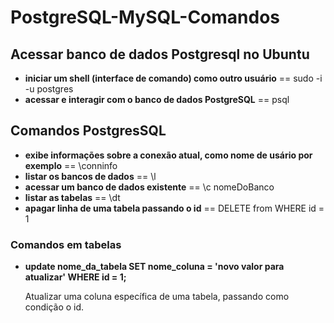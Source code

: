 # PostgreSQL-MySQL-Comandos

<h2>Acessar banco de dados Postgresql no Ubuntu</h2>
<ul>
   <li><strong>iniciar um shell (interface de comando) como outro usuário</strong> == sudo -i -u postgres</li>
   <li><strong>acessar e interagir com o banco de dados PostgreSQL</strong> == psql</li>
</ul>
<h2>Comandos PostgresSQL</h2>
<ul>  
   <li><strong>exibe informações sobre a conexão atual, como nome de usário por exemplo</strong> == \conninfo</li>
  <li><strong>listar os bancos de dados</strong> == \l</li>
  <li><strong>acessar um banco de dados existente</strong> == \c nomeDoBanco</li>
  <li><strong>listar as tabelas</strong> == \dt</li>
  <li><strong>apagar linha de uma tabela passando o id</strong> == DELETE  from <tabela> WHERE id = 1</li>
</ul>

<h3>Comandos em tabelas</h3>
<ul>
<li><strong>update nome_da_tabela SET nome_coluna = 'novo valor para atualizar' WHERE id = 1;</strong> 
<p>Atualizar uma coluna específica de uma tabela, passando como condição o id.</p>
</li>
</ul>

